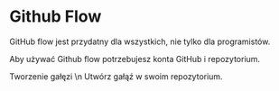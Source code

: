 <html>
<body>

<h1>Github Flow</h1>

<p>GitHub flow jest przydatny dla wszystkich, nie tylko dla programistów.</p>
<p>Aby używać Github flow potrzebujesz konta GitHub i repozytorium.</p>
<p>Tworzenie gałęzi \n Utwórz gałąź w swoim repozytorium.</p>
<p></p>
</body>
</html>